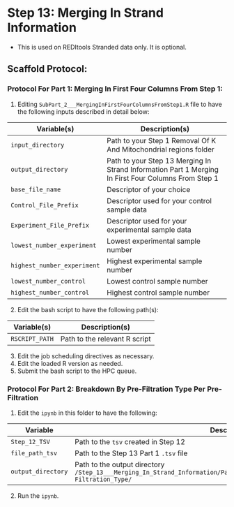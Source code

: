 # Step 13: Merging In Strand Information

* This is used on REDItools Stranded data only. It is optional.


## Scaffold Protocol:

### Protocol For Part 1: Merging In First Four Columns From Step 1:

1) Editing `SubPart_2___MergingInFirstFourColumnsFromStep1.R` file to have the following inputs described in detail below:

| Variable(s)                    | Description(s)                                                                                        | 
|----------|----------|
| `input_directory`              | Path to your Step 1 Removal Of K And Mitochondrial regions folder                                     | 
| `output_directory`             | Path to your Step 13 Merging In Strand Information Part 1 Merging In First Four Columns From Step 1   |
| `base_file_name`               | Descriptor of your choice                                                                             | 
| `Control_File_Prefix`          | Descriptor used for your control sample data                                                          | 
| `Experiment_File_Prefix`       | Descriptor used for your experimental sample data                                                     | 
| `lowest_number_experiment`     | Lowest experimental sample number                                                                     | 
| `highest_number_experiment`    | Highest experimental sample number                                                                    | 
| `lowest_number_control`        | Lowest control sample number                                                                          | 
| `highest_number_control`       | Highest control sample number                                                                         |

2) Edit the bash script to have the following path(s):

| Variable(s)          | Description(s)                  | 
|----------|----------|
| `RSCRIPT_PATH`       | Path to the relevant R script   | 

3) Edit the job scheduling directives as necessary.
4) Edit the loaded R version as needed.
5) Submit the bash script to the HPC queue.

### Protocol For Part 2: Breakdown By Pre-Filtration Type Per Pre-Filtration


1) Edit the `ipynb` in this folder to have the following:

| Variable | Description |
|----------|----------|
| `Step_12_TSV`    | Path to the `tsv` created in Step 12   | 
| `file_path_tsv`    | Path to the Step 13 Part 1 `.tsv` file   | 
| `output_directory`    | Path to the output directory `/Step_13___Merging_In_Strand_Information/Part_2___BreakDown_Via_PreFiltration_Type/Pre-Filtration_Type/`   | 


2) Run the `ipynb`. 

